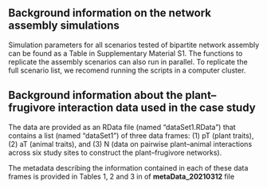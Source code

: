 
## **Background information on the network assembly simulations**

Simulation parameters for all scenarios tested of bipartite network assembly can be found as a Table in Supplementary Material S1. 
The functions to replicate the assembly scenarios can also run in parallel. To replicate the full scenario list, we recomend running the scripts in a computer cluster. 


## **Background information about the plant–frugivore interaction data used in the case study**


The data are provided as an RData file (named “dataSet1.RData”)
that contains a list (named “dataSet1”) of three data frames:
(1) pT (plant traits), (2) aT (animal traits), and
(3) N (data on pairwise plant–animal interactions across six study sites to construct the plant–frugivore networks).

The metadata describing the information contained in each of these data frames is provided in Tables 1, 2 and 3 in of **metaData_20210312** file
